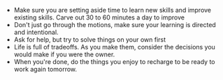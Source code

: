* Make sure you are setting aside time to learn new skills and improve existing skills. Carve out 30 to 60 minutes a day to improve
* Don't just go through the motions, make sure your learning is directed and intentional.
* Ask for help, but try to solve things on your own first
* Life is full of tradeoffs. As you make them, consider the decisions you would make if you were the owner.
* When you're done, do the things you enjoy to recharge to be ready to work again tomorrow.